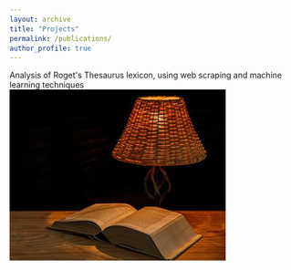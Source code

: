 ```yaml
---
layout: archive
title: "Projects"
permalink: /publications/
author_profile: true
---
```


Analysis of Roget's Thesaurus lexicon, using web scraping and machine learning techniques <br/><img src='/images/lexicon.jpg'>